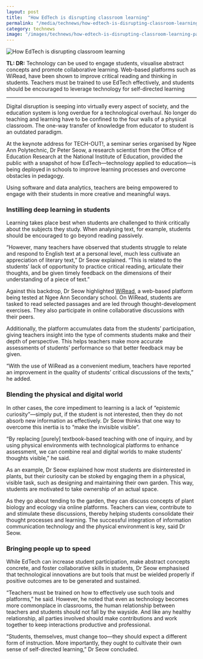 ```yaml
---
layout: post
title:  "How EdTech is disrupting classroom learning"
permalink: "/media/technews/how-edtech-is-disrupting-classroom-learning"
category: technews
image: "/images/technews/how-edtech-is-disrupting-classroom-learning-part-1.png"
---
```


![How EdTech is disrupting classroom learning]({{site.baseurl}}/images/technews/how-edtech-is-disrupting-classroom-learning-part-1.png)

**TL: DR:** Technology can be used to engage students, visualise abstract concepts and promote collaborative learning. Web-based platforms such as WiRead, have been shown to improve critical reading and thinking in students. Teachers must be trained to use EdTech effectively, and students should be encouraged to leverage technology for self-directed learning 

---

Digital disruption is seeping into virtually every aspect of society, and the education system is long overdue for a technological overhaul. No longer do teaching and learning have to be confined to the four walls of a physical classroom. The one-way transfer of knowledge from educator to student is an outdated paradigm.

At the keynote address for TECH-OUT!, a seminar series organised by Ngee Ann Polytechnic, Dr Peter Seow, a research scientist from the Office of Education Research at the National Institute of Education, provided the public with a snapshot of how EdTech—technology applied to education—is being deployed in schools to improve learning processes and overcome obstacles in pedagogy. 

Using software and data analytics, teachers are being empowered to engage with their students in more creative and meaningful ways.

### **Instilling deep learning in students**
Learning takes place best when students are challenged to think critically about the subjects they study. When analysing text, for example, students should be encouraged to go beyond reading passively.

“However, many teachers have observed that students struggle to relate and respond to English text at a personal level, much less cultivate an appreciation of literary text,” Dr Seow explained. “This is related to the students’ lack of opportunity to practice critical reading, articulate their thoughts, and be given timely feedback on the dimensions of their understanding of a piece of text.”

Against this backdrop, Dr Seow highlighted [WiRead](https://www.nie.edu.sg/news-detail/collaboration-with-NIE-researchers-to-Sharpen-Critical-Reading-Skills), a web-based platform being tested at Ngee Ann Secondary school. On WiRead, students are tasked to read selected passages and are led through thought-development exercises. They also participate in online collaborative discussions with their peers.

Additionally, the platform accumulates data from the students’ participation, giving teachers insight into the type of comments students make and their depth of perspective. This helps teachers make more accurate assessments of students’ performance so that better feedback may be given.

“With the use of WiRead as a convenient medium, teachers have reported an improvement in the quality of students’ critical discussions of the texts,” he added.

### **Blending the physical and digital world**
In other cases, the core impediment to learning is a lack of “epistemic curiosity”—simply put, if the student is not interested, then they do not absorb new information as effectively. Dr Seow thinks that one way to overcome this inertia is to “make the invisible visible”.

“By replacing [purely] textbook-based teaching with one of inquiry, and by using physical environments with technological platforms to enhance assessment, we can combine real and digital worlds to make students’ thoughts visible,” he said.

As an example, Dr Seow explained how most students are disinterested in plants, but their curiosity can be stoked by engaging them in a physical, visible task, such as designing and maintaining their own garden. This way, students are motivated to take ownership of an actual space.

As they go about tending to the garden, they can discuss concepts of plant biology and ecology via online platforms. Teachers can view, contribute to and stimulate these discussions, thereby helping students consolidate their thought processes and learning. The successful integration of information communication technology and the physical environment is key, said Dr Seow.

### **Bringing people up to speed**
While EdTech can increase student participation, make abstract concepts concrete, and foster collaborative skills in students, Dr Seow emphasised that technological innovations are but tools that must be wielded properly if positive outcomes are to be generated and sustained.

“Teachers must be trained on how to effectively use such tools and platforms,” he said. However, he noted that even as technology becomes more commonplace in classrooms, the human relationship between teachers and students should not fall by the wayside. And like any healthy relationship, all parties involved should make contributions and work together to keep interactions productive and professional.

“Students, themselves, must change too—they should expect a different form of instruction. More importantly, they ought to cultivate their own sense of self-directed learning,” Dr Seow concluded.
